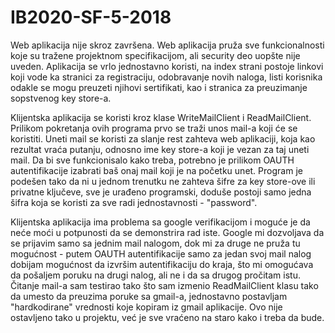 # IB2020-SF-5-2018

Web aplikacija nije skroz završena.
Web aplikacija pruža sve funkcionalnosti koje su tražene projektnom specifikacijom, ali security deo uopšte nije uveden. Aplikacija se vrlo jednostavno koristi, na index strani postoje linkovi koji vode ka stranici za registraciju, odobravanje novih naloga, listi korisnika odakle se mogu preuzeti njihovi sertifikati, kao i stranica za preuzimanje sopstvenog key store-a.

Klijentska aplikacija se koristi kroz klase WriteMailClient i ReadMailClient. Prilikom pokretanja ovih programa prvo se traži unos mail-a koji će se koristiti. Uneti mail se koristi za slanje rest zahteva web aplikaciji, koja kao rezultat vraća putanju, odnosno ime key store-a koji je vezan za taj uneti mail. Da bi sve funkcionisalo kako treba, potrebno je prilikom OAUTH autentifikacije izabrati baš onaj mail koji je na početku unet. Program je podešen tako da ni u jednom trenutku ne zahteva šifre za key store-ove ili privatne ključeve, sve je urađeno programski, doduše postoji samo jedna šifra koja se koristi za sve radi jednostavnosti - "password".

Klijentska aplikacija ima problema sa google verifikacijom i moguće je da neće moći u potpunosti da se demonstrira rad iste.
Google mi dozvoljava da se prijavim samo sa jednim mail nalogom, dok mi za druge ne pruža tu mogućnost - putem OAUTH autentifikacije samo za jedan svoj mail nalog dobijam mogućnost da izvršim autentifikaciju do kraja, što mi omogućava da pošaljem poruku na drugi nalog, ali ne i da sa drugog pročitam istu. Čitanje mail-a sam testirao tako što sam izmenio ReadMailClient klasu tako da umesto da preuzima poruke sa gmail-a, jednostavno postavljam "hardkodirane" vrednosti koje kopiram iz gmail aplikacije. Ovo nije ostavljeno tako u projektu, već je sve vraćeno na staro kako i treba da bude.
